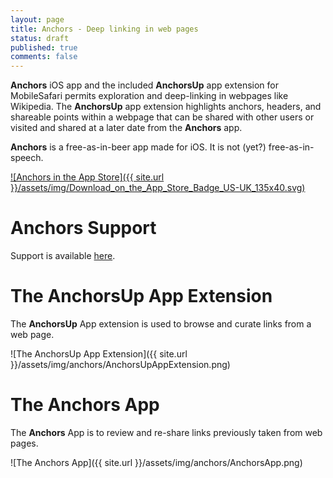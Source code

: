 ```yaml
---
layout: page
title: Anchors - Deep linking in web pages
status: draft
published: true
comments: false
---
```


**Anchors** iOS app and the included **AnchorsUp** app extension for MobileSafari permits 
exploration and deep-linking in webpages like Wikipedia.  The **AnchorsUp** app 
extension highlights anchors, headers, and shareable points within a webpage 
that can be shared with other users or visited and shared at a later date 
from the **Anchors** app.

**Anchors** is a free-as-in-beer app made for iOS.  It is not (yet?) free-as-in-speech.  

[![Anchors in the App Store]({{ site.url }}/assets/img/Download_on_the_App_Store_Badge_US-UK_135x40.svg)](https://appsto.re/i67f3d8)

# **Anchors** Support

Support is available [here](support).

# The **AnchorsUp** App Extension

The **AnchorsUp** App extension is used to browse and curate links from a web page.

![The AnchorsUp App Extension]({{ site.url }}/assets/img/anchors/AnchorsUpAppExtension.png)

# The **Anchors** App

The **Anchors** App is to review and re-share links previously taken from web pages.

![The Anchors App]({{ site.url }}/assets/img/anchors/AnchorsApp.png)

